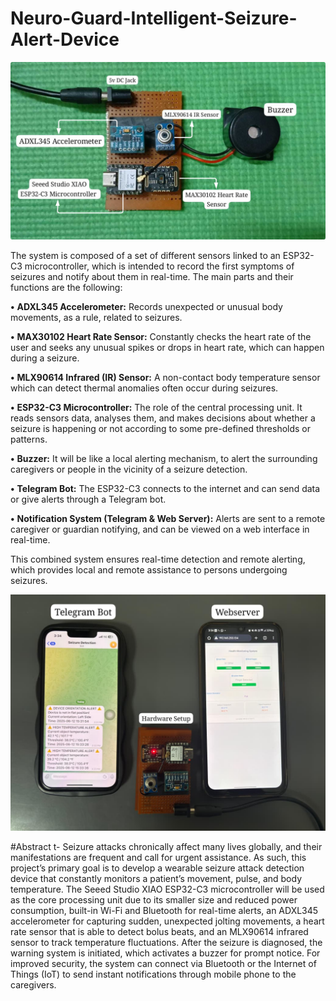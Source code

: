 # Neuro-Guard-Intelligent-Seizure-Alert-Device

![Hardware](https://github.com/jananinagarajan0717/Neuro-Guard-Intelligent-Seizure-Alert-Device/blob/main/Hardware.png)

The system is composed of a set of different sensors linked to an ESP32-C3 microcontroller, which is intended to record the first symptoms of seizures and notify about them in real-time. The main parts and their functions are the following:

**•**	**ADXL345 Accelerometer:** Records unexpected or unusual body movements, as a rule, related to seizures.

**•**	 **MAX30102 Heart Rate Sensor:** Constantly checks the heart rate of the user and seeks any unusual spikes or drops in heart rate, which can happen during a seizure.

**•**	**MLX90614 Infrared (IR) Sensor:** A non-contact body temperature sensor which can detect thermal anomalies often occur during seizures.

**•** **ESP32-C3 Microcontroller:** The role of the central processing unit. It reads sensors data, analyses them, and makes decisions about whether a seizure is happening or not according to some pre-defined thresholds or patterns.

**•** **Buzzer:** It will be like a local alerting mechanism, to alert the surrounding caregivers or people in the vicinity of a seizure detection.

**•**	**Telegram Bot:** The ESP32-C3 connects to the internet and can send data or give alerts through a Telegram bot.

**•**	**Notification System (Telegram & Web Server):** Alerts are sent to a remote caregiver or guardian notifying, and can be viewed on a web interface in real-time.

This combined system ensures real-time detection and remote alerting, which provides local and remote assistance to persons undergoing seizures.

![Bot&Webpage](https://github.com/jananinagarajan0717/Neuro-Guard-Intelligent-Seizure-Alert-Device/blob/main/TelegramBot%26Webpage.jpeg)

#Abstract
t- Seizure attacks chronically affect many lives globally, and their manifestations are frequent and call for urgent assistance. As such, this project’s primary goal is to develop a wearable seizure attack detection device that constantly monitors a patient’s movement, pulse, and body temperature. The Seeed Studio XIAO ESP32-C3 microcontroller will be used as the core processing unit due to its smaller size and reduced power consumption, built-in Wi-Fi and Bluetooth for real-time alerts, an ADXL345 accelerometer for capturing sudden, unexpected jolting movements, a heart rate sensor that is able to detect bolus beats, and an MLX90614 infrared sensor to track temperature fluctuations. After the seizure is diagnosed, the warning system is initiated, which activates a buzzer for prompt notice. For improved security, the system can connect via Bluetooth or the Internet of Things (IoT) to send instant notifications through mobile phone to the caregivers.
